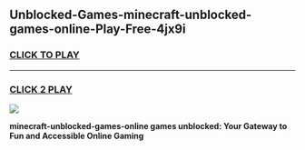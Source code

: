 
## Unblocked-Games-minecraft-unblocked-games-online-Play-Free-4jx9i
<h3>
<a href="https://premium76.site?title=minecraft-unblocked-games-online&ref=12A">CLICK TO PLAY</a></h3>
<hr>

<h3>
<a href="https://premium76.site?title=minecraft-unblocked-games-online&ref=12A">CLICK 2 PLAY</a>
  
</h3>

<a href="https://premium76.site?title=minecraft-unblocked-games-online&ref=12A"><img src="https://clearcache.store/games.png"></a>


**minecraft-unblocked-games-online games unblocked: Your Gateway to Fun and Accessible Online Gaming**
